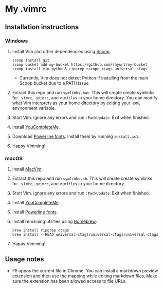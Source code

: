 # My .vimrc

## Installation instructions

### Windows

1. Install Vim and other dependencies using [Scoop][]:
    ```
    scoop install git
    scoop bucket add my-bucket https://github.com/shyun3/my-bucket
    scoop install vim python3 ripgrep cscope ctags universal-ctags
    ```
    - Currently, Vim does not detect Python if installing from the main Scoop
      bucket due to a PATH issue

1. Extract this repo and run `symlinks.bat`. This will create create symlinks
   for `_vimrc`,`_gvimrc`, and `vimfiles` in your home directory. You can
   modify what Vim interprets as your home directory by editing your `HOME`
   environment variable.

1. Start Vim. Ignore any errors and run `:PackUpdate`. Exit when finished.

1. Install [YouCompleteMe][ycm-windows].

1. Download [Powerline fonts][]. Install them by running `install.ps1`.

1. Happy Vimming!

### macOS

1. Install [MacVim][].

1. Extract this repo and run `symlinks.sh`. This will create create symlinks
   for `_vimrc`,`_gvimrc`, and `vimfiles` in your home directory.

1. Start Vim. Ignore any errors and run `:PackUpdate`. Exit when finished.

1. Install [YouCompleteMe][ycm-mac].

1. Install [Powerline fonts][].

1. Install remaining utilities using [Homebrew][]:
    ```
    brew install ripgrep ctags
    brew install --HEAD universal-ctags/universal-ctags/universal-ctags
    ```

1. Happy Vimming!

## Usage notes

* F5 opens the current file in Chrome. You can install a markdown preview
  extension and then use the mapping while editing markdown files. Make sure
  the extension has been allowed access to file URLs.

[Scoop]: http://scoop.sh/
[ycm-windows]: https://github.com/Valloric/YouCompleteMe#windows
[Powerline fonts]: https://github.com/powerline/fonts
[MacVim]: http://macvim-dev.github.io/macvim/
[ycm-mac]: https://github.com/Valloric/YouCompleteMe#mac-os-x
[Homebrew]: https://brew.sh/

